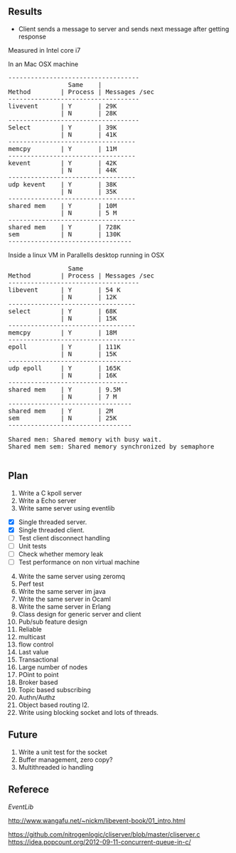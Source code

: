 Results
--------------------------------------

- Client sends a message to server and sends next message after getting response

Measured in Intel core i7

In an Mac OSX machine
<pre>
-----------------------------------
                Same    | 
Method        | Process | Messages /sec
-----------------------------------
livevent      | Y       | 29K
              | N       | 28K
-----------------------------------
Select        | Y       | 39K
              | N       | 41K
----------------------------------
memcpy        | Y       | 11M
----------------------------------
kevent        | Y       | 42K
              | N       | 44K
----------------------------------
udp kevent    | Y       | 38K
              | N       | 35K
----------------------------------
shared mem    | Y       | 10M
              | N       | 5 M
----------------------------------
shared mem    | Y       | 728K
sem           | N       | 130K
---------------------------------
</pre>

Inside a linux VM in Parallells desktop running in OSX

<pre>
                Same
Method        | Process | Messages /sec
-----------------------------------
libevent      | Y       | 54 K
              | N       | 12K
----------------------------------
select        | Y       | 68K
              | N       | 15K
----------------------------------
memcpy        | Y       | 18M
----------------------------------
epoll         | Y       | 111K
              | N       | 15K
---------------------------------
udp epoll     | Y       | 165K
              | N       | 16K
--------------------------------
shared mem    | Y       | 9.5M
              | N       | 7 M
---------------------------------
shared mem    | Y       | 2M
sem           | N       | 25K
---------------------------------

Shared men: Shared memory with busy wait.
Shared mem sem: Shared memory synchronized by semaphore

</pre>

Plan
------------------------------------
1. Write a C kpoll server
2. Write a Echo server
3. Write same server using eventlib

- [x] Single threaded server.
- [x] Single threaded client.
- [ ] Test client disconnect handling
- [ ] Unit tests
- [ ] Check whether memory leak
- [ ] Test performance on non virtual machine

4. Write the same server using zeromq
5. Perf test
6. Write the same server im java
7. Write the same server in Ocaml
8. Write the same server in Erlang
9. Class design for generic server and client
10. Pub/sub feature design
   1. Reliable
   2. multicast
   3. flow control
   4. Last value
   5. Transactional
   6. Large number of nodes
   7. POint to point
   8. Broker based
   9. Topic based subscribing
   10. Authn/Authz
   11. Object based routing
   l2. 
11. Write using blocking socket and lots of threads.


Future
--------------------------------
1. Write a unit test for the socket
1. Buffer management, zero copy?
2. Multithreaded io handling

Referece
-------------------------------
*EventLib*

http://www.wangafu.net/~nickm/libevent-book/01_intro.html

https://github.com/nitrogenlogic/cliserver/blob/master/cliserver.c
https://idea.popcount.org/2012-09-11-concurrent-queue-in-c/


